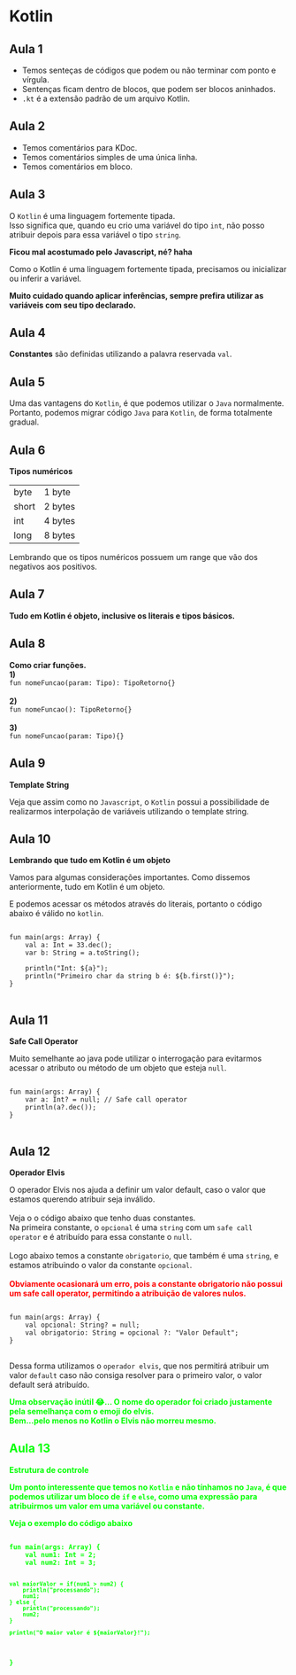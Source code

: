 # Kotlin

<h2>Aula 1</h2>
<ul>
<li> 
Temos senteças de códigos que podem ou não terminar com ponto e vírgula.
</li>
<li> 
Sentenças ficam dentro de blocos, que podem ser blocos aninhados.
</li>
<li> 
<code>.kt</code> é a extensão padrão de um arquivo Kotlin.
</li>
</ul>

<h2>Aula 2</h2>
<ul>
<li> 
Temos comentários para KDoc.
</li>
<li> 
Temos comentários simples de uma única linha.
</li>
<li> 
Temos comentários em bloco.
</li>
</ul>

<h2>Aula 3</h2>
<p>
O <code>Kotlin</code> é uma linguagem fortemente tipada. <br/>
Isso significa que, quando eu crio uma variável do tipo <code>int</code>, não posso
atribuir depois para essa variável o tipo <code>string</code>.
</p>
<strong>Ficou mal acostumado pelo Javascript, né? haha</strong>
<p>
Como o Kotlin é uma linguagem fortemente tipada, precisamos ou inicializar ou 
inferir a variável.
</p>
<strong>Muito cuidado quando aplicar inferências, sempre prefira utilizar as variáveis
com seu tipo declarado.
</strong>

<h2>Aula 4</h2>
<p>
<strong>Constantes</strong> são definidas utilizando a palavra reservada <code>val</code>.
</p>

<h2>Aula 5</h2>
<p>
Uma das vantagens do <code>Kotlin</code>, é que podemos utilizar o <code>Java</code>
normalmente.
Portanto, podemos migrar código <code>Java</code> para <code>Kotlin</code>, de forma
totalmente gradual.
</p>

<h2>Aula 6</h2>
<strong>Tipos numéricos</strong>
<table>
<tr>
<td>byte</td>
<td>1 byte</td>
</tr>
<tr>
<td>short</td>
<td>2 bytes</td>
</tr>
<tr>
<td>int</td>
<td>4 bytes</td>
</tr>
<tr>
<td>long</td>
<td>8 bytes</td>
</tr>
</table>
<p>Lembrando que os tipos numéricos possuem um range que vão dos negativos aos positivos.</p>

<h2>Aula 7</h2>
<p>
<strong>Tudo em Kotlin é objeto, inclusive os literais e tipos básicos.</strong>
</p>

<h2>Aula 8</h2>
<p>
<strong>Como criar funções.</strong><br/>
<strong>1)<br/></strong>
<code>fun nomeFuncao(param: Tipo): TipoRetorno{}</code>
<br/>
<br/>
<strong>2)<br/></strong>
<code>fun nomeFuncao(): TipoRetorno{}</code>
<br/>
<br/>
<strong>3)<br/></strong>
<code>fun nomeFuncao(param: Tipo){}</code>
</p>

<h2>Aula 9</h2>
<strong>Template String</strong>
<p>
Veja que assim como no <code>Javascript</code>, o <code>Kotlin</code> possui a possibilidade
de realizarmos interpolação de variáveis utilizando o template string.
</p>

<h2>Aula 10</h2>
<strong>Lembrando que tudo em Kotlin é um objeto</strong>
<p>Vamos para algumas considerações importantes. Como dissemos anteriormente, tudo em Kotlin é um objeto.</p>
<p>E podemos acessar os métodos através do literais, portanto o código abaixo é válido no <code>kotlin</code>.</p>

<pre>
<code>
fun main(args: Array<String>) {
    val a: Int = 33.dec();
    var b: String = a.toString();

    println("Int: ${a}");
    println("Primeiro char da string b é: ${b.first()}");
}
</code>
</pre>

<h2>Aula 11</h2>
<strong>Safe Call Operator</strong>
<p>
Muito semelhante ao java pode utilizar o interrogação para evitarmos acessar o atributo ou método de um objeto que 
esteja <code>null</code>.
</p>
<pre>
<code>
fun main(args: Array<String>) {
    var a: Int? = null; // Safe call operator
    println(a?.dec());
}
</code>
</pre>

<h2>Aula 12</h2>
<strong>Operador Elvis</strong>
<p>
O operador Elvis nos ajuda a definir um valor default, caso o valor que estamos querendo atribuir seja inválido.
<br/><br/>
Veja o o código abaixo que tenho duas constantes.<br/>
Na primeira constante, o <code>opcional</code> é uma <code>string</code> com um <code>safe call operator</code> e é atribuído
para essa constante o <code>null</code>.
<br/><br/>
Logo abaixo temos a constante <code>obrigatorio</code>, que também é uma <code>string</code>, e estamos atribuindo
o valor da constante <code>opcional</code>.
<br/><br/>
<strong style="color:red">Obviamente ocasionará um erro, pois a constante obrigatorio não possui um safe call operator,
permitindo a atribuição de valores nulos.</strong>
</p>
<pre>
<code>
fun main(args: Array<String>) {
    val opcional: String? = null;
    val obrigatorio: String = opcional ?: "Valor Default";
}
</code>
</pre>
<p>Dessa forma utilizamos o <code>operador elvis</code>, que nos permitirá atribuir um valor <code>default</code>
caso não consiga resolver para o primeiro valor, o valor default será atribuído.
</p>
<strong style="color: #0f0">
Uma observação inútil 😂... 
O nome do operador foi criado justamente pela semelhança com o emoji do elvis.<br/>
Bem...pelo menos no Kotlin o Elvis não morreu mesmo.
<br/>
<strong>

<h2>Aula 13</h2>
<strong>Estrutura de controle</strong>
<p>
Um ponto interessente que temos no <code>Kotlin</code> e não tínhamos no <code>Java</code>, é que podemos utilizar
um bloco de <code>if</code> e <code>else</code>, como uma expressão para atribuirmos um valor em uma variável ou constante.
</p>
<p>Veja o exemplo do código abaixo</p>
<pre>
<code>
fun main(args: Array<String>) {
    val num1: Int = 2;
    val num2: Int = 3;

    val maiorValor = if(num1 > num2) {
        println("processando");
        num1;
    } else {
        println("processando");
        num2;
    }

    println("O maior valor é ${maiorValor}!");
}
</code>
</pre>

